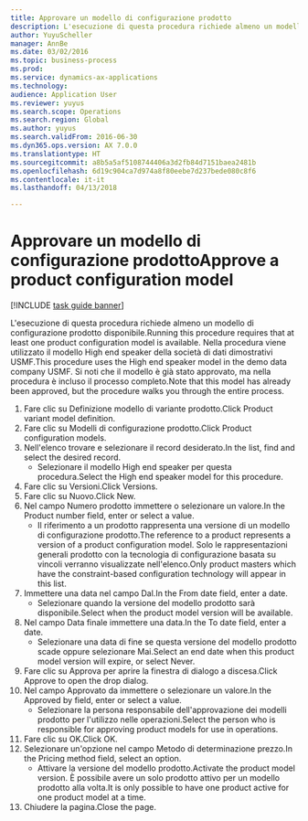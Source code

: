 ```yaml
--- 
title: Approvare un modello di configurazione prodotto
description: L'esecuzione di questa procedura richiede almeno un modello di configurazione prodotto disponibile.
author: YuyuScheller
manager: AnnBe
ms.date: 03/02/2016
ms.topic: business-process
ms.prod: 
ms.service: dynamics-ax-applications
ms.technology: 
audience: Application User
ms.reviewer: yuyus
ms.search.scope: Operations
ms.search.region: Global
ms.author: yuyus
ms.search.validFrom: 2016-06-30
ms.dyn365.ops.version: AX 7.0.0
ms.translationtype: HT
ms.sourcegitcommit: a8b5a5af5108744406a3d2fb84d7151baea2481b
ms.openlocfilehash: 6d19c904ca7d974a8f80eebe7d237bede080c8f6
ms.contentlocale: it-it
ms.lasthandoff: 04/13/2018

---
```

# <a name="approve-a-product-configuration-model"></a><span data-ttu-id="aef2b-103">Approvare un modello di configurazione prodotto</span><span class="sxs-lookup"><span data-stu-id="aef2b-103">Approve a product configuration model</span></span>

[!INCLUDE [task guide banner](../../includes/task-guide-banner.md)]

<span data-ttu-id="aef2b-104">L'esecuzione di questa procedura richiede almeno un modello di configurazione prodotto disponibile.</span><span class="sxs-lookup"><span data-stu-id="aef2b-104">Running this procedure requires that at least one product configuration model is available.</span></span> <span data-ttu-id="aef2b-105">Nella procedura viene utilizzato il modello High end speaker della società di dati dimostrativi USMF.</span><span class="sxs-lookup"><span data-stu-id="aef2b-105">This procedure uses the High end speaker model in the demo data company USMF.</span></span> <span data-ttu-id="aef2b-106">Si noti che il modello è già stato approvato, ma nella procedura è incluso il processo completo.</span><span class="sxs-lookup"><span data-stu-id="aef2b-106">Note that this model has already been approved, but the procedure walks you through the entire process.</span></span>

1. <span data-ttu-id="aef2b-107">Fare clic su Definizione modello di variante prodotto.</span><span class="sxs-lookup"><span data-stu-id="aef2b-107">Click Product variant model definition.</span></span>
2. <span data-ttu-id="aef2b-108">Fare clic su Modelli di configurazione prodotto.</span><span class="sxs-lookup"><span data-stu-id="aef2b-108">Click Product configuration models.</span></span>
3. <span data-ttu-id="aef2b-109">Nell'elenco trovare e selezionare il record desiderato.</span><span class="sxs-lookup"><span data-stu-id="aef2b-109">In the list, find and select the desired record.</span></span>
    * <span data-ttu-id="aef2b-110">Selezionare il modello High end speaker per questa procedura.</span><span class="sxs-lookup"><span data-stu-id="aef2b-110">Select the High end speaker model for this procedure.</span></span>  
4. <span data-ttu-id="aef2b-111">Fare clic su Versioni.</span><span class="sxs-lookup"><span data-stu-id="aef2b-111">Click Versions.</span></span>
5. <span data-ttu-id="aef2b-112">Fare clic su Nuovo.</span><span class="sxs-lookup"><span data-stu-id="aef2b-112">Click New.</span></span>
6. <span data-ttu-id="aef2b-113">Nel campo Numero prodotto immettere o selezionare un valore.</span><span class="sxs-lookup"><span data-stu-id="aef2b-113">In the Product number field, enter or select a value.</span></span>
    * <span data-ttu-id="aef2b-114">Il riferimento a un prodotto rappresenta una versione di un modello di configurazione prodotto.</span><span class="sxs-lookup"><span data-stu-id="aef2b-114">The reference to a product represents a version of a product configuration model.</span></span> <span data-ttu-id="aef2b-115">Solo le rappresentazioni generali prodotto con la tecnologia di configurazione basata su vincoli verranno visualizzate nell'elenco.</span><span class="sxs-lookup"><span data-stu-id="aef2b-115">Only product masters which have the constraint-based configuration technology will appear in this list.</span></span>  
7. <span data-ttu-id="aef2b-116">Immettere una data nel campo Dal.</span><span class="sxs-lookup"><span data-stu-id="aef2b-116">In the From date field, enter a date.</span></span>
    * <span data-ttu-id="aef2b-117">Selezionare quando la versione del modello prodotto sarà disponibile.</span><span class="sxs-lookup"><span data-stu-id="aef2b-117">Select when the product model version will be available.</span></span>  
8. <span data-ttu-id="aef2b-118">Nel campo Data finale immettere una data.</span><span class="sxs-lookup"><span data-stu-id="aef2b-118">In the To date field, enter a date.</span></span>
    * <span data-ttu-id="aef2b-119">Selezionare una data di fine se questa versione del modello prodotto scade oppure selezionare Mai.</span><span class="sxs-lookup"><span data-stu-id="aef2b-119">Select an end date when this product model version will expire, or select Never.</span></span>  
9. <span data-ttu-id="aef2b-120">Fare clic su Approva per aprire la finestra di dialogo a discesa.</span><span class="sxs-lookup"><span data-stu-id="aef2b-120">Click Approve to open the drop dialog.</span></span>
10. <span data-ttu-id="aef2b-121">Nel campo Approvato da immettere o selezionare un valore.</span><span class="sxs-lookup"><span data-stu-id="aef2b-121">In the Approved by field, enter or select a value.</span></span>
    * <span data-ttu-id="aef2b-122">Selezionare la persona responsabile dell'approvazione dei modelli prodotto per l'utilizzo nelle operazioni.</span><span class="sxs-lookup"><span data-stu-id="aef2b-122">Select the person who is responsible for approving product models for use in operations.</span></span>  
11. <span data-ttu-id="aef2b-123">Fare clic su OK.</span><span class="sxs-lookup"><span data-stu-id="aef2b-123">Click OK.</span></span>
12. <span data-ttu-id="aef2b-124">Selezionare un'opzione nel campo Metodo di determinazione prezzo.</span><span class="sxs-lookup"><span data-stu-id="aef2b-124">In the Pricing method field, select an option.</span></span>
    * <span data-ttu-id="aef2b-125">Attivare la versione del modello prodotto.</span><span class="sxs-lookup"><span data-stu-id="aef2b-125">Activate the product model version.</span></span> <span data-ttu-id="aef2b-126">È possibile avere un solo prodotto attivo per un modello prodotto alla volta.</span><span class="sxs-lookup"><span data-stu-id="aef2b-126">It is only possible to have one product active for one product model at a time.</span></span>  
13. <span data-ttu-id="aef2b-127">Chiudere la pagina.</span><span class="sxs-lookup"><span data-stu-id="aef2b-127">Close the page.</span></span>


